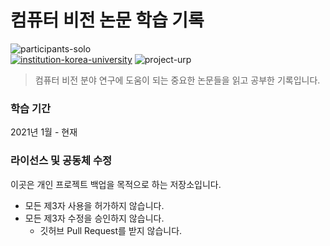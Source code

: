 # 컴퓨터 비전 논문 학습 기록

![participants-solo][participants-solo]
<br>
[![institution-korea-university][korea-university-image]][korea-university-cs-url]
![project-urp][project-urp]

> 컴퓨터 비전 분야 연구에 도움이 되는 중요한 논문들을 읽고 공부한 기록입니다.

### 학습 기간

2021년 1월 - 현재

### 라이선스 및 공동체 수정

이곳은 개인 프로젝트 백업을 목적으로 하는 저장소입니다.

  * 모든 제3자 사용을 허가하지 않습니다.
  * 모든 제3자 수정을 승인하지 않습니다.
    * 깃허브 Pull Request를 받지 않습니다.

<!-- Image definitions -->
[korea-university-image]: https://img.shields.io/badge/Institution-Korea%20University-red
[korea-university-cs-url]: http://cs.korea.ac.kr
[project-urp]: https://img.shields.io/badge/Project-URP-00355f
[participants-solo]: https://img.shields.io/badge/Participants-Solo%20Project-7aa3cc
